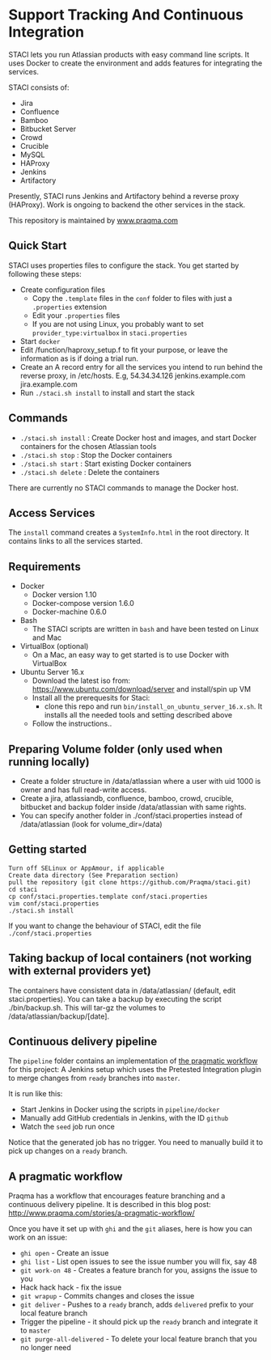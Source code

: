 # Support Tracking And Continuous Integration

STACI lets you run Atlassian products with easy command line scripts. It uses Docker to
create the environment and adds features for integrating the services.

STACI consists of:
- Jira
- Confluence
- Bamboo
- Bitbucket Server
- Crowd
- Crucible
- MySQL
- HAProxy
- Jenkins
- Artifactory

Presently, STACI runs Jenkins and Artifactory behind a reverse proxy (HAProxy). Work is ongoing to backend the other services in the stack.

This repository is maintained by www.praqma.com

## Quick Start

STACI uses properties files to configure the stack. You get started by following these
steps:

- Create configuration files
  - Copy the `.template` files in the `conf` folder to files with just a `.properties`
    extension
  - Edit your `.properties` files
  - If you are not using Linux, you probably want to set `provider_type:virtualbox` in
    `staci.properties`
- Start `docker`
- Edit /function/haproxy_setup.f to fit your purpose, or leave the information as is if doing a trial run.
- Create an A record entry for all the services you intend to run behind the reverse proxy, in /etc/hosts. E.g, 54.34.34.126 jenkins.example.com jira.example.com
- Run `./staci.sh install` to install and start the stack


## Commands

- `./staci.sh install` : Create Docker host and images, and start Docker containers for
   the chosen Atlassian tools
- `./staci.sh stop` : Stop the Docker containers
- `./staci.sh start` : Start existing Docker containers
- `./staci.sh delete` : Delete the containers

There are currently no STACI commands to manage the Docker host.


## Access Services

The `install` command creates a `SystemInfo.html` in the root directory. It contains
links to all the services started.


## Requirements
- Docker
  - Docker version 1.10
  - Docker-compose version 1.6.0
  - Docker-machine 0.6.0
- Bash
  - The STACI scripts are written in `bash` and have been tested on Linux and Mac
- VirtualBox (optional)
  - On a Mac, an easy way to get started is to use Docker with VirtualBox
- Ubuntu Server 16.x
  - Download the latest iso from: https://www.ubuntu.com/download/server and install/spin up VM
  - Install all the prerequesits for Staci:
     - clone this repo and run ```bin/install_on_ubuntu_server_16.x.sh```. It installs all the needed tools and setting described above
  - Follow the instructions..
  


## Preparing Volume folder (only used when running locally)
- Create a folder structure in /data/atlassian where a user with uid 1000 is owner and has full read-write access.
- Create a jira, atlassiandb, confluence, bamboo, crowd, crucible, bitbucket and backup folder inside /data/atlassian with same rights.
- You can specify another folder in ./conf/staci.properties instead of /data/atlassian (look for volume_dir=/data)

## Getting started
```
Turn off SELinux or AppAmour, if applicable
Create data directory (See Preparation section)
pull the repository (git clone https://github.com/Praqma/staci.git)
cd staci
cp conf/staci.properties.template conf/staci.properties
vim conf/staci.properties
./staci.sh install
```

If you want to change the behaviour of STACI, edit the file `./conf/staci.properties`

## Taking backup of local containers (not working with external providers yet)
The containers have consistent data in /data/atlassian/ (default, edit staci.properties). You can take a backup by executing the script ./bin/backup.sh. This will tar-gz the volumes to /data/atlassian/backup/[date].


## Continuous delivery pipeline

The `pipeline` folder contains an implementation of [the pragmatic workflow](http://www.praqma.com/stories/a-pragmatic-workflow/)
for this project: A Jenkins setup which uses the Pretested Integration plugin to merge
changes from `ready` branches into `master`.

It is run like this:

* Start Jenkins in Docker using the scripts in `pipeline/docker`
* Manually add GitHub credentials in Jenkins, with the ID `github`
* Watch the `seed` job run once

Notice that the generated job has no trigger. You need to manually build it to pick up
changes on a `ready` branch.


## A pragmatic workflow

Praqma has a workflow that encourages feature branching and a continuous delivery
pipeline. It is described in this blog post:
http://www.praqma.com/stories/a-pragmatic-workflow/

Once you have it set up with `ghi` and the `git` aliases, here is how you can work on an
issue:

* `ghi open` - Create an issue
* `ghi list` - List open issues to see the issue number you will fix, say 48
* `git work-on 48` - Creates a feature branch for you, assigns the issue to you
* Hack hack hack - fix the issue
* `git wrapup` - Commits changes and closes the issue
* `git deliver` - Pushes to a `ready` branch, adds `delivered` prefix to your local
  feature branch
* Trigger the pipeline - it should pick up the `ready` branch and integrate it to `master`
* `git purge-all-delivered` - To delete your local feature branch that you no longer need
